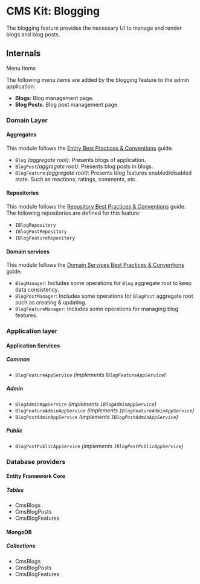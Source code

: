 # CMS Kit: Blogging

The blogging feature provides the necessary UI to manage and render blogs and blog posts.

## Internals

Menu Items

The following menu items are added by the blogging feature to the admin application:

* **Blogs**: Blog management page.
* **Blog Posts**: Blog post management page.

### Domain Layer

#### Aggregates

This module follows the [Entity Best Practices & Conventions](https://docs.abp.io/en/abp/latest/Best-Practices/Entities) guide.

- `Blog` _(aggregate root)_: Presents blogs of application.
- `BlogPost`_(aggregate root)_: Presents blog posts in blogs.
- `BlogFeature`:_(aggregate root)_: Presents blog features enabled/disabled state. Such as reactions, ratings, comments, etc.

#### Repositories

This module follows the [Repository Best Practices & Conventions](https://docs.abp.io/en/abp/latest/Best-Practices/Repositories) guide. The following repositories are defined for this feature:

- `IBlogRepository`
- `IBlogPostRepository`
- `IBlogFeatureRepository`

#### Domain services

This module follows the [Domain Services Best Practices & Conventions](https://docs.abp.io/en/abp/latest/Best-Practices/Domain-Services) guide.

- `BlogManager`: Includes some operations for `Blog` aggregate root to keep data consistency.
- `BlogPostManager`: Includes some operations for `BlogPost` aggregate root such as creating & updating.
- `BlogFeatureManager`: Includes some operations for managing blog features.

### Application layer

#### Application Services

##### Common

- `BlogFeatureAppService` _(implements I`BlogFeatureAppService`)_

##### Admin

- `BlogAdminAppService` _(implements `IBlogAdminAppService`)_
- `BlogFeatureAdminAppService` _(implements `IBlogFeatureAdminAppService`)_
- `BlogPostAdminAppService` _(implements `IBlogPostAdminAppService`)_

##### Public

- `BlogPostPublicAppService` _(implements `IBlogPostPublicAppService`)_

### Database providers

#### Entity Framework Core

##### Tables

- CmsBlogs
- CmsBlogPosts
- CmsBlogFeatures

#### MongoDB

##### Collections

- CmsBlogs
- CmsBlogPosts
- CmsBlogFeatures